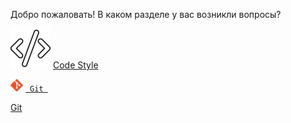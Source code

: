  Добро пожаловать! В каком разделе у вас возникли вопросы?

![Code Icon](https://github.com/Krasnov-Midnight/Regulatory-Documents/blob/main/Image/Icon/Code_black.png)
[Code Style](https://github.com/Krasnov-Midnight/Regulatory-Documents/wiki/Code-Style)

<p align="left">
  <img width="20" height="20" src="https://github.com/Krasnov-Midnight/Regulatory-Documents/blob/main/Image/Icon/Git_Red.png">
<code><a href="https://github.com/Krasnov-Midnight/Regulatory-Documents/wiki/Git"> Git </a></code>
</p>

[Git](https://github.com/Krasnov-Midnight/Regulatory-Documents/wiki/Git)